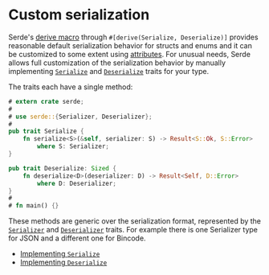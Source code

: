 # Custom serialization

Serde's [derive macro](derive.md) through `#[derive(Serialize, Deserialize)]`
provides reasonable default serialization behavior for structs and enums and it
can be customized to some extent using [attributes](attributes.md). For unusual
needs, Serde allows full customization of the serialization behavior by manually
implementing [`Serialize`](https://docs.serde.rs/serde/ser/trait.Serialize.html)
and [`Deserialize`](https://docs.serde.rs/serde/de/trait.Deserialize.html)
traits for your type.

The traits each have a single method:

```rust
# extern crate serde;
#
# use serde::{Serializer, Deserializer};
#
pub trait Serialize {
    fn serialize<S>(&self, serializer: S) -> Result<S::Ok, S::Error>
        where S: Serializer;
}

pub trait Deserialize: Sized {
    fn deserialize<D>(deserializer: D) -> Result<Self, D::Error>
        where D: Deserializer;
}
#
# fn main() {}
```

These methods are generic over the serialization format, represented by the
[`Serializer`](https://docs.serde.rs/serde/ser/trait.Serializer.html) and
[`Deserializer`](https://docs.serde.rs/serde/de/trait.Deserializer.html) traits.
For example there is one Serializer type for JSON and a different one for
Bincode.

- [Implementing `Serialize`](impl-serialize.md)
- [Implementing `Deserialize`](impl-deserialize.md)
